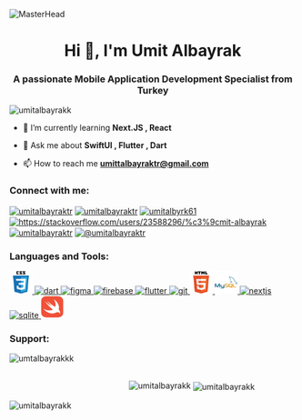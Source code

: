 ![MasterHead](https://r.resimlink.com/9qCuU2ijH.png)
<h1 align="center">Hi 👋, I'm Umit Albayrak</h1>
<h3 align="center">A passionate Mobile Application Development Specialist from Turkey</h3>

<p align="left"> <img src="https://komarev.com/ghpvc/?username=umitalbayrakk&label=Profile%20views&color=0e75b6&style=flat" alt="umitalbayrakk" /> </p>

- 🌱 I’m currently learning **Next.JS , React**

- 💬 Ask me about **SwiftUI , Flutter , Dart**

- 📫 How to reach me **umittalbayraktr@gmail.com**

<h3 align="left">Connect with me:</h3>
<p align="left">
<a href="https://dev.to/umitalbayraktr" target="blank"><img align="center" src="https://raw.githubusercontent.com/rahuldkjain/github-profile-readme-generator/master/src/images/icons/Social/devto.svg" alt="umitalbayraktr" height="30" width="40" /></a>
<a href="https://twitter.com/umitalbayraktr" target="blank"><img align="center" src="https://raw.githubusercontent.com/rahuldkjain/github-profile-readme-generator/master/src/images/icons/Social/twitter.svg" alt="umitalbayraktr" height="30" width="40" /></a>
<a href="https://linkedin.com/in/umitalbyrk61" target="blank"><img align="center" src="https://raw.githubusercontent.com/rahuldkjain/github-profile-readme-generator/master/src/images/icons/Social/linked-in-alt.svg" alt="umitalbyrk61" height="30" width="40" /></a>
<a href="https://stackoverflow.com/users/https://stackoverflow.com/users/23588296/%c3%9cmit-albayrak" target="blank"><img align="center" src="https://raw.githubusercontent.com/rahuldkjain/github-profile-readme-generator/master/src/images/icons/Social/stack-overflow.svg" alt="https://stackoverflow.com/users/23588296/%c3%9cmit-albayrak" height="30" width="40" /></a>
<a href="https://instagram.com/umitalbayraktr" target="blank"><img align="center" src="https://raw.githubusercontent.com/rahuldkjain/github-profile-readme-generator/master/src/images/icons/Social/instagram.svg" alt="umitalbayraktr" height="30" width="40" /></a>
<a href="https://medium.com/@umitalbayraktr" target="blank"><img align="center" src="https://raw.githubusercontent.com/rahuldkjain/github-profile-readme-generator/master/src/images/icons/Social/medium.svg" alt="@umitalbayraktr" height="30" width="40" /></a>
</p>

<h3 align="left">Languages and Tools:</h3>
<p align="left"> <a href="https://www.w3schools.com/css/" target="_blank" rel="noreferrer"> <img src="https://raw.githubusercontent.com/devicons/devicon/master/icons/css3/css3-original-wordmark.svg" alt="css3" width="40" height="40"/> </a> <a href="https://dart.dev" target="_blank" rel="noreferrer"> <img src="https://www.vectorlogo.zone/logos/dartlang/dartlang-icon.svg" alt="dart" width="40" height="40"/> </a> <a href="https://www.figma.com/" target="_blank" rel="noreferrer"> <img src="https://www.vectorlogo.zone/logos/figma/figma-icon.svg" alt="figma" width="40" height="40"/> </a> <a href="https://firebase.google.com/" target="_blank" rel="noreferrer"> <img src="https://www.vectorlogo.zone/logos/firebase/firebase-icon.svg" alt="firebase" width="40" height="40"/> </a> <a href="https://flutter.dev" target="_blank" rel="noreferrer"> <img src="https://www.vectorlogo.zone/logos/flutterio/flutterio-icon.svg" alt="flutter" width="40" height="40"/> </a> <a href="https://git-scm.com/" target="_blank" rel="noreferrer"> <img src="https://www.vectorlogo.zone/logos/git-scm/git-scm-icon.svg" alt="git" width="40" height="40"/> </a> <a href="https://www.w3.org/html/" target="_blank" rel="noreferrer"> <img src="https://raw.githubusercontent.com/devicons/devicon/master/icons/html5/html5-original-wordmark.svg" alt="html5" width="40" height="40"/> </a> <a href="https://www.mysql.com/" target="_blank" rel="noreferrer"> <img src="https://raw.githubusercontent.com/devicons/devicon/master/icons/mysql/mysql-original-wordmark.svg" alt="mysql" width="40" height="40"/> </a> <a href="https://nextjs.org/" target="_blank" rel="noreferrer"> <img src="https://cdn.worldvectorlogo.com/logos/nextjs-2.svg" alt="nextjs" width="40" height="40"/> </a> <a href="https://www.sqlite.org/" target="_blank" rel="noreferrer"> <img src="https://www.vectorlogo.zone/logos/sqlite/sqlite-icon.svg" alt="sqlite" width="40" height="40"/> </a> <a href="https://developer.apple.com/swift/" target="_blank" rel="noreferrer"> <img src="https://raw.githubusercontent.com/devicons/devicon/master/icons/swift/swift-original.svg" alt="swift" width="40" height="40"/> </a> </p>

<h3 align="left">Support:</h3>
<p><a href="https://www.buymeacoffee.com/umtalbayrakkk"> <img align="left" src="https://cdn.buymeacoffee.com/buttons/v2/default-yellow.png" height="50" width="210" alt="umtalbayrakkk" /></a></p><br><br>

<p><img align="left" src="https://github-readme-stats.vercel.app/api/top-langs?username=umitalbayrakk&show_icons=true&locale=en&layout=compact" alt="umitalbayrakk" /></p>

<p>&nbsp;<img align="center" src="https://github-readme-stats.vercel.app/api?username=umitalbayrakk&show_icons=true&locale=en" alt="umitalbayrakk" /></p>

<p><img align="center" src="https://github-readme-streak-stats.herokuapp.com/?user=umitalbayrakk&" alt="umitalbayrakk" /></p>
